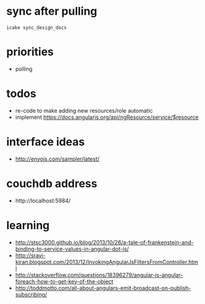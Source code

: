 
# sync after pulling

`icake sync_design_docs`

# priorities

- polling

# todos

- re-code to make adding new resources/role automatic
- implement <https://docs.angularjs.org/api/ngResource/service/$resource>

# interface ideas

- <http://enyojs.com/sampler/latest/>

# couchdb address

- http://localhost:5984/

# learning

- <http://stsc3000.github.io/blog/2013/10/26/a-tale-of-frankenstein-and-binding-to-service-values-in-angular-dot-js/>
- <http://sravi-kiran.blogspot.com/2013/12/InvokingAngularJsFiltersFromController.html>
- <http://stackoverflow.com/questions/18396279/angular-js-angular-foreach-how-to-get-key-of-the-object>
- <http://toddmotto.com/all-about-angulars-emit-broadcast-on-publish-subscribing/>
